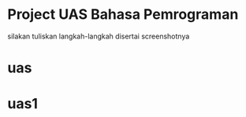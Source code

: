 # Project UAS Bahasa Pemrograman
silakan tuliskan langkah-langkah disertai screenshotnya
# uas
# uas1
